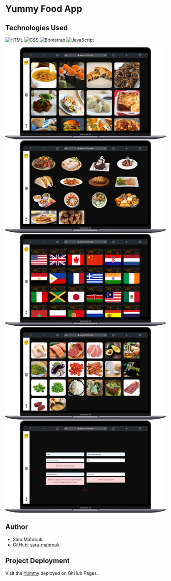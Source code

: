 # Yummy Food App

## Technologies Used

![HTML](https://img.shields.io/badge/HTML5-E34F26?style=flat&logo=HTML5&logoColor=white) ![CSS](https://img.shields.io/badge/CSS3-1572B6?style=flat&logo=CSS3&logoColor=white) ![Bootstrap](https://img.shields.io/badge/Bootstrap-7952B3?style=flat&logo=Bootstrap&logoColor=white) ![JavaScript](https://img.shields.io/badge/JavaScript-F7DF1E?style=flat&logo=JavaScript&logoColor=black)


![Home Form](./image/screenshoots/home.png)
![Categories Form](./image/screenshoots/cato.png)
![Area meals Form](./image/screenshoots/area%20meals.png)
![Ingredients Form](./image/screenshoots/Macbook-Air-127.0.0.1%20(8).png)
![Form](./image/screenshoots/form.png)

## Author

- Sara Mabrouk
- GitHub: [sara-mabrouk](https://github.com/sara-mabrouk)

## Project Deployment

Visit the [Yummy](https://sara-mabrouk.github.io/Yummy/) deployed on GitHub Pages.
